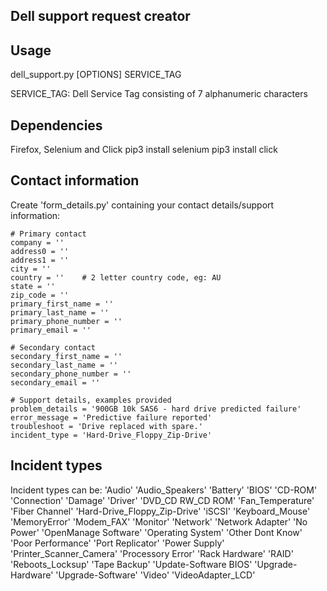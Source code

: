 ## Dell support request creator

## Usage
dell_support.py [OPTIONS] SERVICE_TAG

SERVICE_TAG: Dell Service Tag consisting of 7 alphanumeric characters

## Dependencies
Firefox, Selenium and Click
    pip3 install selenium
    pip3 install click

## Contact information
Create 'form_details.py' containing your contact details/support information:

    # Primary contact
    company = ''
    address0 = ''
    address1 = ''
    city = ''
    country = ''    # 2 letter country code, eg: AU
    state = ''
    zip_code = ''
    primary_first_name = ''
    primary_last_name = ''
    primary_phone_number = ''
    primary_email = ''

    # Secondary contact
    secondary_first_name = ''
    secondary_last_name = ''
    secondary_phone_number = ''
    secondary_email = ''

    # Support details, examples provided
    problem_details = '900GB 10k SAS6 - hard drive predicted failure'
    error_message = 'Predictive failure reported'
    troubleshoot = 'Drive replaced with spare.'
    incident_type = 'Hard-Drive_Floppy_Zip-Drive'

## Incident types
Incident types can be:
    'Audio'
    'Audio_Speakers'
    'Battery'
    'BIOS'
    'CD-ROM'
    'Connection'
    'Damage'
    'Driver'
    'DVD_CD RW_CD ROM'
    'Fan_Temperature'
    'Fiber Channel'
    'Hard-Drive_Floppy_Zip-Drive'
    'iSCSI'
    'Keyboard_Mouse'
    'MemoryError'
    'Modem_FAX'
    'Monitor'
    'Network'
    'Network Adapter'
    'No Power'
    'OpenManage Software'
    'Operating System'
    'Other Dont Know'
    'Poor Performance'
    'Port Replicator'
    'Power Supply'
    'Printer_Scanner_Camera'
    'Processory Error'
    'Rack Hardware'
    'RAID'
    'Reboots_Locksup'
    'Tape Backup'
    'Update-Software BIOS'
    'Upgrade-Hardware'
    'Upgrade-Software'
    'Video'
    'VideoAdapter_LCD'

